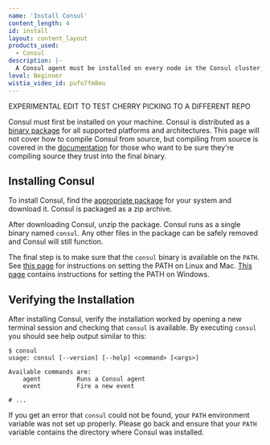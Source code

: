 ```yaml
---
name: 'Install Consul'
content_length: 4
id: install
layout: content_layout
products_used:
  - Consul
description: |-
  A Consul agent must be installed on every node in the Consul cluster, in this guide we will install one Consul agent locally to explore the core set of capabilities.
level: Beginner
wistia_video_id: pufo7fm8eu
---
```


EXPERIMENTAL EDIT TO TEST CHERRY PICKING TO A DIFFERENT REPO

Consul must first be installed on your machine. Consul is distributed as a
[binary package](https://www.consul.io/downloads.html) for all supported platforms and architectures.
This page will not cover how to compile Consul from source, but compiling from
source is covered in the [documentation](https://www.consul.io/docs/install/index.html#compiling-from-source) for those who want to
be sure they're compiling source they trust into the final binary.

## Installing Consul

To install Consul, find the [appropriate package](https://www.consul.io/downloads.html) for
your system and download it. Consul is packaged as a zip archive.

After downloading Consul, unzip the package. Consul runs as a single binary
named `consul`. Any other files in the package can be safely removed and
Consul will still function.

The final step is to make sure that the `consul` binary is available on the `PATH`.
See [this page](https://stackoverflow.com/questions/14637979/how-to-permanently-set-path-on-linux)
for instructions on setting the PATH on Linux and Mac.
[This page](https://stackoverflow.com/questions/1618280/where-can-i-set-path-to-make-exe-on-windows)
contains instructions for setting the PATH on Windows.

## Verifying the Installation

After installing Consul, verify the installation worked by opening a new
terminal session and checking that `consul` is available. By executing
`consul` you should see help output similar to this:

```text
$ consul
usage: consul [--version] [--help] <command> [<args>]

Available commands are:
    agent          Runs a Consul agent
    event          Fire a new event

# ...
```

If you get an error that `consul` could not be found, your `PATH`
environment variable was not set up properly. Please go back and ensure
that your `PATH` variable contains the directory where Consul was
installed.
